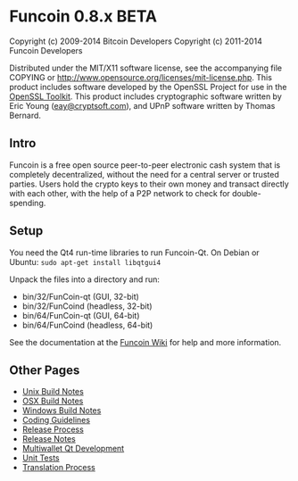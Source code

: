 Funcoin 0.8.x BETA
====================

Copyright (c) 2009-2014 Bitcoin Developers
Copyright (c) 2011-2014 Funcoin Developers

Distributed under the MIT/X11 software license, see the accompanying
file COPYING or http://www.opensource.org/licenses/mit-license.php.
This product includes software developed by the OpenSSL Project for use in the [OpenSSL Toolkit](http://www.openssl.org/). This product includes
cryptographic software written by Eric Young ([eay@cryptsoft.com](mailto:eay@cryptsoft.com)), and UPnP software written by Thomas Bernard.


Intro
---------------------
Funcoin is a free open source peer-to-peer electronic cash system that is
completely decentralized, without the need for a central server or trusted
parties.  Users hold the crypto keys to their own money and transact directly
with each other, with the help of a P2P network to check for double-spending.


Setup
---------------------
You need the Qt4 run-time libraries to run Funcoin-Qt. On Debian or Ubuntu:
	`sudo apt-get install libqtgui4`

Unpack the files into a directory and run:

- bin/32/FunCoin-qt (GUI, 32-bit)
- bin/32/FunCoind (headless, 32-bit)
- bin/64/FunCoin-qt (GUI, 64-bit)
- bin/64/FunCoind (headless, 64-bit)

See the documentation at the [Funcoin Wiki](http://FunCoin.info)
for help and more information.


Other Pages
---------------------
- [Unix Build Notes](build-unix.md)
- [OSX Build Notes](build-osx.md)
- [Windows Build Notes](build-msw.md)
- [Coding Guidelines](coding.md)
- [Release Process](release-process.md)
- [Release Notes](release-notes.md)
- [Multiwallet Qt Development](multiwallet-qt.md)
- [Unit Tests](unit-tests.md)
- [Translation Process](translation_process.md)

